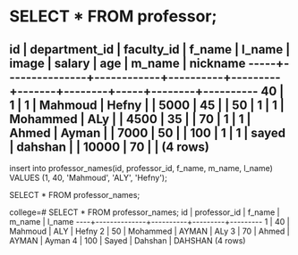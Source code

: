 # SELECT * FROM professor;

id  | department_id | faculty_id |  f_name  | l_name  | image | salary | age | m_name | nickname 
-----+---------------+------------+----------+---------+-------+--------+-----+--------+----------
  40 |             1 |          1 | Mahmoud  | Hefny   |       |   5000 |  45 |        | 
  50 |             1 |          1 | Mohammed | ALy     |       |   4500 |  35 |        | 
  70 |             1 |          1 | Ahmed    | Ayman   |       |   7000 |  50 |        | 
 100 |             1 |          1 | sayed    | dahshan |       |  10000 |  70 |        | 
(4 rows)
-----------------------------------------------------------------------------------------------------------------

insert into professor_names(id, professor_id, f_name, m_name, l_name) VALUES (1, 40, 'Mahmoud', 'ALY', 'Hefny');

SELECT * FROM professor_names;

college=# SELECT * FROM professor_names;
 id | professor_id |  f_name  | m_name  | l_name
----+--------------+----------+---------+---------
  1 |           40 | Mahmoud  | ALY     | Hefny
  2 |           50 | Mohammed | AYMAN   | ALy
  3 |           70 | Ahmed    | AYMAN   | Ayman
  4 |          100 | Sayed    | Dahshan | DAHSHAN
(4 rows)


